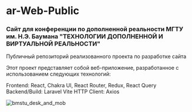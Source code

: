 # ar-Web-Public

### Сайт для конференции по дополненной реальности МГТУ им. Н.Э. Баумана "ТЕХНОЛОГИИ ДОПОЛНЕННОЙ И ВИРТУАЛЬНОЙ РЕАЛЬНОСТИ"

Публичный репозиторий реализованного проекта по разработке сайта

Этот проект представляет собой веб-приложение, разработанное с использованием следующих технологий:

Frontend: React, Chakra UI, React Router, Redux, React Query
Backend/Build: Laravel Vite
HTTP Client: Axios

![bmstu_desk_and_mob](https://github.com/user-attachments/assets/405a10bb-837e-441a-9884-09ac012c7e7b)
